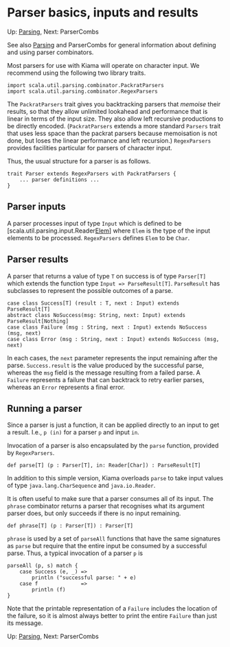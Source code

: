 # Parser basics, inputs and results

Up: [Parsing](Parsing.md), Next: ParserCombs

See also [Parsing](Parsing.md) and ParserCombs for general information about defining
and using parser combinators.

Most parsers for use with Kiama will operate on character input.
We recommend using the following two library traits.

```
import scala.util.parsing.combinator.PackratParsers
import scala.util.parsing.combinator.RegexParsers
```

The `PackratParsers` trait gives you backtracking parsers that
_memoise_ their results, so that they allow unlimited lookahead
and performance that is linear in terms of the input size.  They
also allow left recursive productions to be directly encoded.
(`PackratParsers` extends a more standard `Parsers` trait that
uses less space than the packrat parsers because memoisation is
not done, but loses the linear performance and left recursion.)
`RegexParsers` provides facilities particular for parsers of
character input.

Thus, the usual structure for a parser is as follows.

```
trait Parser extends RegexParsers with PackratParsers {
    ... parser definitions ...
}
```

## Parser inputs

A parser processes input of type `Input` which is defined to be
[scala.util.parsing.input.Reader[Elem](http://www.scala-lang.org/docu/files/api/scala/util/parsing/input/Reader.html)]
where `Elem` is the type of the input elements to be processed.
`RegexParsers` defines `Elem` to be `Char`.

## Parser results

A parser that returns a value of type `T` on success is of type `Parser[T]`
which extends the function type `Input => ParseResult[T]`.
`ParseResult` has subclasses to represent the possible outcomes of
a parse.

```
case class Success[T] (result : T, next : Input) extends ParseResult[T]
abstract class NoSuccess(msg: String, next: Input) extends ParseResult[Nothing]
case class Failure (msg : String, next : Input) extends NoSuccess (msg, next)
case class Error (msg : String, next : Input) extends NoSuccess (msg, next)
```

In each cases, the `next` parameter represents the input remaining after
the parse. `Success.result` is the value produced by the successful
parse, whereas the `msg` field is the message resulting from a failed
parse.  A `Failure` represents a failure that can backtrack to retry
earlier parses, whereas an `Error` represents a final error.

## Running a parser

Since a parser is just a function, it can be applied directly to an
input to get a result. I.e., `p (in)` for a parser `p` and input `in`.

Invocation of a parser is also encapsulated by the `parse` function,
provided by `RegexParsers`.

```
def parse[T] (p : Parser[T], in: Reader[Char]) : ParseResult[T]
```

In addition to this simple version, Kiama overloads `parse` to take
input values of type `java.lang.CharSequence` and `java.io.Reader`.

It is often useful to make sure that a parser consumes all of its
input. The `phrase` combinator returns a parser that recognises what
its argument parser does, but only succeeds if there is no input
remaining.

```
def phrase[T] (p : Parser[T]) : Parser[T]
```

`phrase` is used by a set of `parseAll` functions that have the same
signatures as `parse` but require that the entire input be consumed
by a successful parse. Thus, a typical invocation of a parser `p` is

```
parseAll (p, s) match {
    case Success (e, _) =>
        println ("successful parse: " + e)
    case f              =>
        println (f)
}
```

Note that the printable representation of a `Failure` includes the
location of the failure, so it is almost always better to print the
entire `Failure` than just its message.

Up: [Parsing](Parsing.md), Next: ParserCombs
